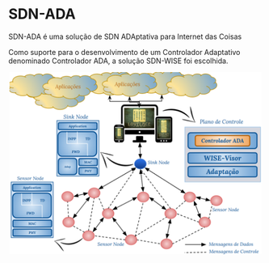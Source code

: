 # SDN-ADA

SDN-ADA é uma solução de SDN ADAptativa para Internet das Coisas

Como suporte para o desenvolvimento de um Controlador Adaptativo denominado Controlador ADA, a solução SDN-WISE foi escolhida.

<div align="center">
    <img src="/IMG/visãoGeralADA.png" width="500px"</img> 
</div>
